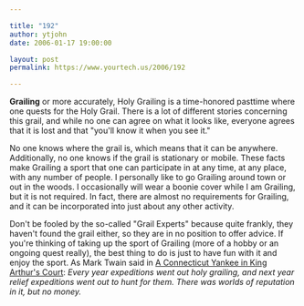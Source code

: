 ```yaml
---

title: "192"
author: ytjohn
date: 2006-01-17 19:00:00

layout: post
permalink: https://www.yourtech.us/2006/192

---
```

<b>Grailing</b> or more accurately, Holy Grailing is a time-honored
pasttime where one quests for the Holy Grail.  There is a lot of
different stories concerning this grail, and while no one can agree on
what it looks like, everyone agrees that it is lost and that "you'll
know it when you see it."

No one knows where the grail is, which means that it can be
anywhere.  Additionally, no one knows if the grail is stationary or
mobile.  These facts make Grailing a sport that one can participate in
at any time, at any place, with any number of people.  I personally
like to go Grailing around town or out in the woods.  I occasionally
will wear a boonie cover while I am Grailing, but it is not required.
In fact, there are almost no requirements for Grailing, and it can be
incorporated into just about any other activity.

Don't be fooled by the so-called "Grail Experts" because quite
frankly, they haven't found the grail either, so they are in no position to
offer advice.  If you're thinking of taking up the sport of Grailing
(more of a hobby or an ongoing quest really), the best thing to do is
just to have fun with it and enjoy the sport.  As Mark Twain said in
<u>A Connecticut Yankee in King Arthur's Court</u>: <i>Every year
expeditions went out holy grailing, and next year relief expeditions
went out to hunt for them. There was worlds of reputation in it, but
no money.</i>
